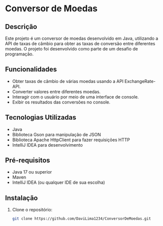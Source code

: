 # Conversor de Moedas

## Descrição

Este projeto é um conversor de moedas desenvolvido em Java, utilizando a API de taxas de câmbio para obter as taxas de conversão entre diferentes moedas. O projeto foi desenvolvido como parte de um desafio de programação.

## Funcionalidades

- Obter taxas de câmbio de várias moedas usando a API ExchangeRate-API.
- Converter valores entre diferentes moedas.
- Interagir com o usuário por meio de uma interface de console.
- Exibir os resultados das conversões no console.

## Tecnologias Utilizadas

- Java
- Biblioteca Gson para manipulação de JSON
- Biblioteca Apache HttpClient para fazer requisições HTTP
- IntelliJ IDEA para desenvolvimento

## Pré-requisitos

- Java 17 ou superior
- Maven
- IntelliJ IDEA (ou qualquer IDE de sua escolha)

## Instalação

1. Clone o repositório:

   ```bash
   git clone https://github.com/DaviLima1234/ConversorDeMoedas.git
